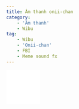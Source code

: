 ```yaml
---
title: Âm thanh onii-chan
category: 
    - 'Âm thanh'
    - Wibu
tag:
    - Wibu
    - 'Onii-chan'
    - FBI
    - Meme sound fx
---
```

<iframe width="90" height="90" src="/embed/audio?source=/onii-chan.mp3&color=magenta" frameborder="0" scrolling="no"></iframe>

